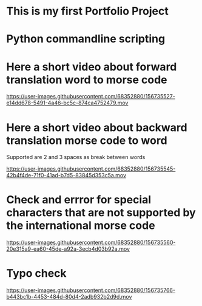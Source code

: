 # This is my first Portfolio Project

# Python commandline scripting



# Here a short video about forward translation word to morse code
https://user-images.githubusercontent.com/68352880/156735527-e14dd678-5491-4a46-bc5c-874ca4752479.mov



# Here a short video about backward translation morse code to word
Supported are 2 and 3 spaces as break between words

https://user-images.githubusercontent.com/68352880/156735545-42b4f4de-71f0-41ad-b7d5-83845d353c5a.mov



# Check and errror for special characters that are not supported by the international morse code
https://user-images.githubusercontent.com/68352880/156735560-20e315a9-ea60-45de-a92a-3ecb4d03b92a.mov



# Typo check
https://user-images.githubusercontent.com/68352880/156735766-b443bc1b-4453-484d-80d4-2adb932b2d9d.mov

